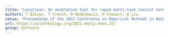 ```yaml
---
title: "LexiClean: An annotation tool for rapid multi-task lexical normalisation"
authors: T Bikaun, T French, M Hodkiewicz, M Stewart, W Liu
venue: "Proceedings of the 2021 Conference on Empirical Methods in Natural Language Processing: System Demonstrations"
url: https://aclanthology.org/2021.emnlp-demo.25/
group: Software
---
```

